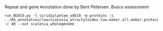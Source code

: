 Repeat and gene Annotation done by Bent Petersen.
Busco assessment

```
run_BUSCO.py -l viridiplantae_odb10 -m proteins -i ../04_annotation/low/scalesia_atractyloides.low.maker.all.maker.proteins.fasta -c 40 --out scalesia_wholegenome
```
